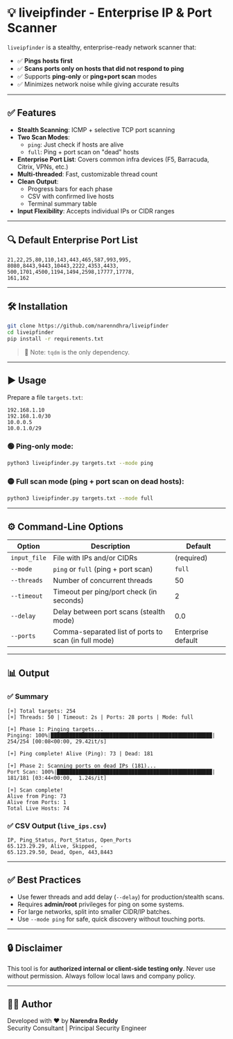 
# 💡 liveipfinder - Enterprise IP & Port Scanner

`liveipfinder` is a stealthy, enterprise-ready network scanner that:

- ✅ **Pings hosts first**
- ✅ **Scans ports only on hosts that did not respond to ping**
- ✅ Supports **ping-only** or **ping+port scan** modes
- ✅ Minimizes network noise while giving accurate results

---

## ✅ Features
- **Stealth Scanning**: ICMP + selective TCP port scanning
- **Two Scan Modes**:
  - `ping`: Just check if hosts are alive
  - `full`: Ping + port scan on "dead" hosts
- **Enterprise Port List**: Covers common infra devices (F5, Barracuda, Citrix, VPNs, etc.)
- **Multi-threaded**: Fast, customizable thread count
- **Clean Output**:
  - Progress bars for each phase
  - CSV with confirmed live hosts
  - Terminal summary table
- **Input Flexibility**: Accepts individual IPs or CIDR ranges

---

## 🔍 Default Enterprise Port List
```text
21,22,25,80,110,143,443,465,587,993,995,
8080,8443,9443,10443,2222,4353,4433,
500,1701,4500,1194,1494,2598,17777,17778,
161,162
```

---

## 🛠 Installation

```bash
git clone https://github.com/narenndhra/liveipfinder
cd liveipfinder
pip install -r requirements.txt
```

> 🔹 Note: `tqdm` is the only dependency.

---

## ▶️ Usage

Prepare a file `targets.txt`:
```text
192.168.1.10
192.168.1.0/30
10.0.0.5
10.0.1.0/29
```

### 🟢 Ping-only mode:
```bash
python3 liveipfinder.py targets.txt --mode ping
```

### 🟡 Full scan mode (ping + port scan on dead hosts):
```bash
python3 liveipfinder.py targets.txt --mode full
```

---

## ⚙️ Command-Line Options

| Option        | Description                                         | Default            |
|---------------|-----------------------------------------------------|--------------------|
| `input_file`  | File with IPs and/or CIDRs                         | (required)         |
| `--mode`      | `ping` or `full` (ping + port scan)               | `full`             |
| `--threads`   | Number of concurrent threads                       | 50                 |
| `--timeout`   | Timeout per ping/port check (in seconds)           | 2                  |
| `--delay`     | Delay between port scans (stealth mode)            | 0.0                |
| `--ports`     | Comma-separated list of ports to scan (in full mode) | Enterprise default |

---

## 📊 Output

### ✅ Summary
```
[+] Total targets: 254
[+] Threads: 50 | Timeout: 2s | Ports: 28 ports | Mode: full

[+] Phase 1: Pinging targets...
Pinging: 100%|████████████████████████████████████████████████████| 254/254 [00:08<00:00, 29.42it/s]

[+] Ping complete! Alive (Ping): 73 | Dead: 181

[+] Phase 2: Scanning ports on dead IPs (181)...
Port Scan: 100%|██████████████████████████████████████████████████| 181/181 [03:44<00:00,  1.24s/it]

[+] Scan complete!
Alive from Ping: 73
Alive from Ports: 1
Total Live Hosts: 74
```

### ✅ CSV Output (`live_ips.csv`)
```csv
IP, Ping_Status, Port_Status, Open_Ports
65.123.29.29, Alive, Skipped, -
65.123.29.50, Dead, Open, 443,8443
```

---

## ✅ Best Practices

- Use fewer threads and add delay (`--delay`) for production/stealth scans.
- Requires **admin/root** privileges for ping on some systems.
- For large networks, split into smaller CIDR/IP batches.
- Use `--mode ping` for safe, quick discovery without touching ports.

---

## 🔒 Disclaimer
This tool is for **authorized internal or client-side testing only**. Never use without permission. Always follow local laws and company policy.

---

## 👨‍💻 Author

Developed with ❤️ by **Narendra Reddy**  
Security Consultant | Principal Security Engineer
